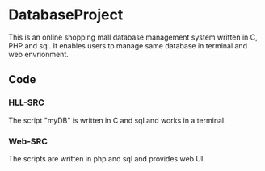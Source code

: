 # DatabaseProject
This is an online shopping mall database management system written in C, PHP and sql.
It enables users to manage same database in terminal and web envrionment. 

## Code
### HLL-SRC
The script "myDB" is written in C and sql and works in a terminal.

### Web-SRC
The scripts are written in php and sql and provides web UI.
